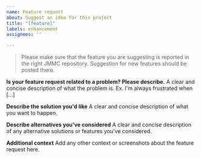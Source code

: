 ```yaml
---
name: Feature request
about: Suggest an idea for this project
title: "[feature]"
labels: enhancement
assignees: ''

---
```


> Please make sure that the feature you are suggesting is reported in the right JMMC repository. Suggestion for new features should be posted there.

**Is your feature request related to a problem? Please describe.**
A clear and concise description of what the problem is. Ex. I'm always frustrated when [...]

**Describe the solution you'd like**
A clear and concise description of what you want to happen.

**Describe alternatives you've considered**
A clear and concise description of any alternative solutions or features you've considered.

**Additional context**
Add any other context or screenshots about the feature request here.
